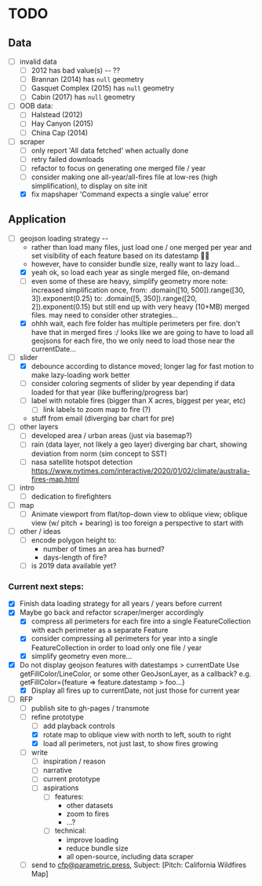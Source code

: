 # TODO

## Data

- [ ] invalid data
  - [ ] 2012 has bad value(s) -- ??
  - [ ] Brannan (2014) has `null` geometry
  - [ ] Gasquet Complex (2015) has `null` geometry
  - [ ] Cabin (2017) has `null` geometry
- [ ] OOB data:
  - [ ] Halstead (2012)
  - [ ] Hay Canyon (2015)
  - [ ] China Cap (2014)
- [ ] scraper
  - [ ] only report 'All data fetched' when actually done
  - [ ] retry failed downloads
  - [ ] refactor to focus on generating one merged file / year
  - [ ] consider making one all-year/all-fires file at low-res (high simplification),
        to display on site init
  - [x] fix mapshaper 'Command expects a single value' error

## Application

- [ ] geojson loading strategy --
  - rather than load many files, just load one / one merged per year
    and set visibility of each feature based on its datestamp 🤦‍♀️
  - however, have to consider bundle size, really want to lazy load...
  - [x] yeah ok, so load each year as single merged file, on-demand
  - [ ] even some of these are heavy, simplify geometry more
        note: increased simplification once,
        from: .domain([10, 500]).range([30, 3]).exponent(0.25)
        to: .domain([5, 350]).range([20, 2]).exponent(0.15)
        but still end up with very heavy (10+MB) merged files.
        may need to consider other strategies...
  - [x] ohhh wait, each fire folder has multiple perimeters per fire.
        don't have that in merged fires :/
        looks like we are going to have to load all geojsons for each fire,
        tho we only need to load those near the currentDate...
- [ ] slider
  - [x] debounce according to distance moved; longer lag for fast motion to make lazy-loading work better
  - [ ] consider coloring segments of slider by year depending if data loaded for that year (like buffering/progress bar)
  - [ ] label with notable fires (bigger than X acres, biggest per year, etc)
    - [ ] link labels to zoom map to fire (?)
  - stuff from email (diverging bar chart for pre)
- [ ] other layers
  - [ ] developed area / urban areas (just via basemap?)
  - [ ] rain (data layer, not likely a geo layer)
        diverging bar chart, showing deviation from norm (sim concept to SST)
  - [ ] nasa satellite hotspot detection
        https://www.nytimes.com/interactive/2020/01/02/climate/australia-fires-map.html
- [ ] intro
  - [ ] dedication to firefighters
- [ ] map
  - [ ] Animate viewport from flat/top-down view to oblique view;
        oblique view (w/ pitch + bearing) is too foreign a perspective to start with
- [ ] other / ideas
  - [ ] encode polygon height to:
    - number of times an area has burned?
    - days-length of fire?
  - [ ] is 2019 data available yet?

### Current next steps:

- [x] Finish data loading strategy for all years / years before current
- [x] Maybe go back and refactor scraper/merger accordingly
  - [x] compress all perimeters for each fire into a single FeatureCollection
        with each perimeter as a separate Feature
  - [x] consider compressing all perimeters for year into a single
        FeatureCollection in order to load only one file / year
  - [x] simplify geometry even more...
- [x] Do not display geojson features with datestamps > currentDate
      Use getFillColor/LineColor, or some other GeoJsonLayer, as a callback?
      e.g. getFillColor={feature => feature.datestamp > foo...}
  - [x] Display all fires up to currentDate, not just those for current year
- [ ] RFP
  - [ ] publish site to gh-pages / transmote
  - [ ] refine prototype
    - [ ] add playback controls
    - [x] rotate map to oblique view with north to left, south to right
    - [x] load all perimeters, not just last, to show fires growing
  - [ ] write
    - [ ] inspiration / reason
    - [ ] narrative
    - [ ] current prototype
    - [ ] aspirations
      - [ ] features:
        - other datasets
        - zoom to fires
        - ...?
      - [ ] technical:
        - improve loading
        - reduce bundle size
        - all open-source, including data scraper
  - [ ] send to cfp@parametric.press, Subject: [Pitch: California Wildfires Map]
